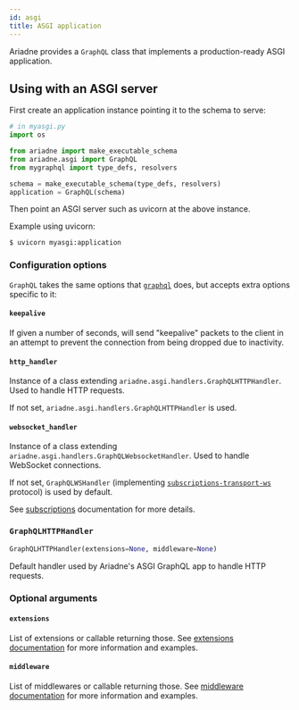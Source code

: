 ```yaml
---
id: asgi
title: ASGI application
---
```


Ariadne provides a `GraphQL` class that implements a production-ready ASGI application.

## Using with an ASGI server

First create an application instance pointing it to the schema to serve:

```python
# in myasgi.py
import os

from ariadne import make_executable_schema
from ariadne.asgi import GraphQL
from mygraphql import type_defs, resolvers

schema = make_executable_schema(type_defs, resolvers)
application = GraphQL(schema)
```

Then point an ASGI server such as uvicorn at the above instance.

Example using uvicorn:

```console
$ uvicorn myasgi:application
```

### Configuration options

`GraphQL` takes the same options that [`graphql`](api-reference.md#configuration-options) does, but accepts extra options specific to it:

#### `keepalive`

If given a number of seconds, will send "keepalive" packets to the client in an attempt to prevent the connection from being dropped due to inactivity.

#### `http_handler`

Instance of a class extending `ariadne.asgi.handlers.GraphQLHTTPHandler`. Used to handle HTTP requests.

If not set, `ariadne.asgi.handlers.GraphQLHTTPHandler` is used.

#### `websocket_handler`

Instance of a class extending `ariadne.asgi.handlers.GraphQLWebsocketHandler`. Used to handle WebSocket connections.

If not set, `GraphQLWSHandler` (implementing [`subscriptions-transport-ws`](https://github.com/apollographql/subscriptions-transport-ws) protocol) is used by default.

See [subscriptions](/subscriptions#subscription-protocols) documentation for more details.

### `GraphQLHTTPHandler`

```python
GraphQLHTTPHandler(extensions=None, middleware=None)
```

Default handler used by Ariadne's ASGI GraphQL app to handle HTTP requests.

### Optional arguments

#### `extensions`

List of extensions or callable returning those. See [extensions documentation](/extensions#enabling-extensions) for more information and examples.

#### `middleware`

List of middlewares or callable returning those. See [middleware documentation](/middleware#custom-middleware-example) for more information and examples.
